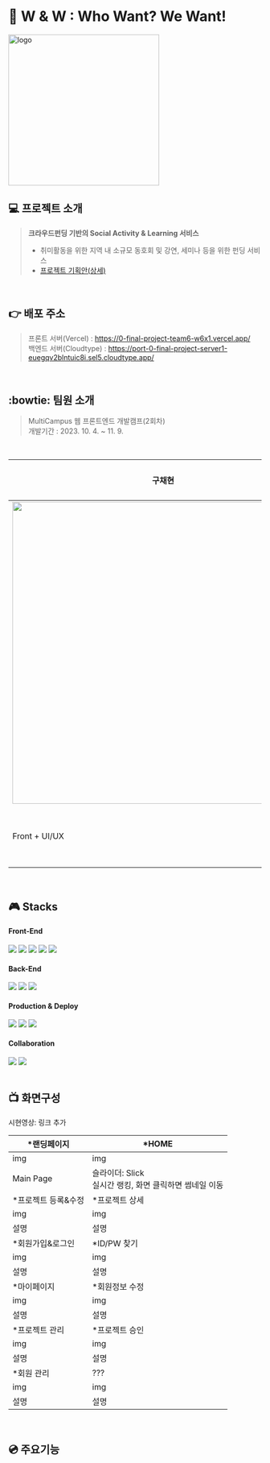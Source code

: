 # :running:  W & W : Who Want? We Want!
<a href="#"><img src="https://0-final-project-team6-w6x1.vercel.app/img/logo.png" width="300px" alt="logo"></a> 


## :computer: 프로젝트 소개
> <b>크라우드펀딩 기반의 Social Activity & Learning 서비스</b> <br/>
> * 취미활동을 위한 지역 내 소규모 동호회 및 강연, 세미나 등을 위한 펀딩 서비스 <br/>
> * [프로젝트 기획안(상세)](https://docs.google.com/document/d/1hKm3yDNvOUSQlNiDP4_LFtK6DD8z4g40/edit "프로젝트기획안")
 <br/>

## :point_right: 배포 주소
> 프론트 서버(Vercel) : https://0-final-project-team6-w6x1.vercel.app/ <br/>
> 백엔드 서버(Cloudtype) : https://port-0-final-project-server1-euegqv2blntuic8i.sel5.cloudtype.app/
<br/>

## :bowtie: 팀원 소개
> MultiCampus 웹 프론트엔드 개발캠프(2회차)<br/>
> 개발기간 : 2023. 10. 4. ~ 11. 9.
<br/>

구채현 | 권경민 | [박지애](https://github.com/jiiiiiaiiiii "박지애") | 안성민 | 이서준 | 조원혁 
------------ | ------------- | ------------- | ------------- | ------------- | ------------- 
<img src="https://github.com/whiteNib/0_Final_Project_Team6/assets/93249652/b52d009a-f37c-4ed5-8e05-a31f143a8d60" width="600px"> | <img src="https://github.com/whiteNib/0_Final_Project_Team6/assets/93249652/8773e7ee-b1fa-4134-9ee8-255b214ff8f7" width="600px"> | <img src="https://github.com/whiteNib/0_Final_Project_Team6/assets/93249652/ad7d0791-63cb-4c23-9a5a-efb6a6163390" width="600px"> |![안성민](https://github.com/whiteNib/0_Final_Project_Team6/assets/93249652/1a6899c8-0cf6-44e1-8e77-851c9b891852) | ![이서준](https://github.com/whiteNib/0_Final_Project_Team6/assets/93249652/9da29dca-6621-4d3f-8342-7b586fba7dfd) | ![조원혁](https://github.com/whiteNib/0_Final_Project_Team6/assets/93249652/e8ccda31-7186-4889-9c7f-55c96945af6c)
Front + UI/UX | Front + Server | Front + 조장 | Front + Server | 기획 + 문서 | Front + DB
<br/>

## :video_game: Stacks
#### Front-End
<div>
  <img src="https://img.shields.io/badge/html5-E34F26?style=for-the-badge&logo=html5&logoColor=white">
  <img src="https://img.shields.io/badge/css-1572B6?style=for-the-badge&logo=css3&logoColor=white">
  <img src="https://img.shields.io/badge/javascript-F7DF1E?style=for-the-badge&logo=javascript&logoColor=black">
  <img src="https://img.shields.io/badge/react-61DAFB?style=for-the-badge&logo=react&logoColor=black">
  <img src="https://img.shields.io/badge/redux-764ABC?style=for-the-badge&logo=redux&logoColor=black">
</div>

#### Back-End
<div>
  <img src="https://img.shields.io/badge/node.js-339933?style=for-the-badge&logo=Node.js&logoColor=white">
  <img src="https://img.shields.io/badge/jsonwebtokens-000000?style=for-the-badge&logo=jsonwebtokens&logoColor=white">
  <img src="https://img.shields.io/badge/mongoDB-47A248?style=for-the-badge&logo=MongoDB&logoColor=white">
</div>

#### Production & Deploy
<div>
  <img src="https://img.shields.io/badge/visualstudiocode-007ACC?style=for-the-badge&logo=visualstudiocode&logoColor=white">  
  <img src="https://img.shields.io/badge/github-181717?style=for-the-badge&logo=github&logoColor=white">  
  <img src="https://img.shields.io/badge/vercel-181717?style=for-the-badge&logo=vercel&logoColor=white">
</div>

#### Collaboration
<div>
  <img src="https://img.shields.io/badge/slack-4A154B?style=for-the-badge&logo=slack&logoColor=white">
  <img src="https://img.shields.io/badge/notion-000000?style=for-the-badge&logo=notion&logoColor=white">
</div>
<br/>

## :tv: 화면구성
시현영상: 링크 추가

*랜딩페이지 | *HOME
------------ | ------------- 
img | img 
Main Page | 슬라이더: Slick <br/> 실시간 랭킹, 화면 클릭하면 썸네일 이동
*프로젝트 등록&수정 | *프로젝트 상세
img | img 
설명 | 설명
*회원가입&로그인 | *ID/PW 찾기
img | img 
설명 | 설명
*마이페이지 | *회원정보 수정
img | img 
설명 | 설명
*프로젝트 관리 | *프로젝트 승인
img | img 
설명 | 설명
*회원 관리 | ???
img | img 
설명 | 설명

<br/>

## :cd: 주요기능

